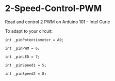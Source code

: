 # 2-Speed-Control-PWM
Read and control 2 PWM on Arduino 101 - Intel Curie

To adapt to your circuit:

	int _pinPotentiometer = A0;
  
	int _pinPWM = 6;
  
	int _pinLED = 7;
  
	int _pinSpeed1 = 5; 
  
	int _pinSpeed2 = 8; 
